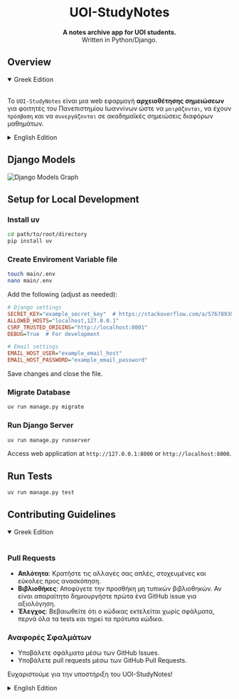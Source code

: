 <div align="center">
  <h1>UOI-StudyNotes</h1>
  <p>
    <b>A notes archive app for UOI students.</b><br>
    Written in Python/Django.
  </p>
</div>

## Overview

<details open>
<summary>Greek Edition</summary>
<br>

Το `UOI-StudyNotes` είναι μια web εφαρμογή **αρχειοθέτησης σημειώσεων** για φοιτητές του Πανεπιστημίου Ιωαννίνων ώστε να `μοιράζονται`, να έχουν `πρόσβαση` και να `συνεργάζονται` σε ακαδημαϊκές σημειώσεις διαφόρων μαθημάτων.

</details>

<details closed>
<summary>English Edition</summary>
<br>

`UOI-StudyNotes` is a **notes archive** app for UOI students to `share`, `access` and `collaborate` on academic notes across various subjects.

</details>

## Django Models

![Django Models Graph](https://github.com/user-attachments/assets/0933c9db-9f23-49d0-a89a-c17e098d2fb2)

## Setup for Local Development

### Install uv

```bash
cd path/to/root/directory
pip install uv
```

### Create Enviroment Variable file

```bash
touch main/.env
nano main/.env
```

Add the following (adjust as needed):

```ini
# Django settings
SECRET_KEY="example_secret_key"  # https://stackoverflow.com/a/57678930
ALLOWED_HOSTS="localhost,127.0.0.1"
CSRF_TRUSTED_ORIGINS="http://localhost:8001"
DEBUG=True  # For development

# Email settings
EMAIL_HOST_USER="example_email_host"
EMAIL_HOST_PASSWORD="example_email_password"
```

Save changes and close the file.

### Migrate Database

```bash
uv run manage.py migrate
```

### Run Django Server

```bash
uv run manage.py runserver
```

Access web application at `http://127.0.0.1:8000` or `http://localhost:8000`.

## Run Tests

```bash
uv run manage.py test
```

## Contributing Guidelines

<details open>
<summary>Greek Edition</summary>
<br>

### Pull Requests

- **Απλότητα**: Κρατήστε τις αλλαγές σας απλές, στοχευμένες και εύκολες προς ανασκόπηση.
- **Βιβλιοθήκες**: Αποφύγετε την προσθήκη μη τυπικών βιβλιοθηκών. Αν είναι απαραίτητο δημιουργήστε πρώτα ένα GitHub issue για αξιολόγηση.
- **Έλεγχος**: Βεβαιωθείτε ότι ο κώδικας εκτελείται χωρίς σφάλματα, περνά όλα τα tests και τηρεί τα πρότυπα κώδικα.

### Αναφορές Σφαλμάτων

- Υποβάλετε σφάλματα μέσω των GitHub Issues.
- Υποβάλετε pull requests μέσω των GitHub Pull Requests.

Ευχαριστούμε για την υποστήριξη του UOI-StudyNotes!

</details>

<details closed>
<summary>English Edition</summary>
<br>

### Pull Requests

- **Simplicity**: Keep changes focused and easy to review.
- **Libraries**: Avoid adding non-standard libraries unless discussed via an issue.
- **Testing**: Ensure code runs error-free, passes all tests, and meets coding standards.

### Bug Reports

- Report bugs via GitHub Issues.
- Submit pull requests via GitHub Pull Requests.

Thank you for supporting UOI-StudyNotes!

</details>
